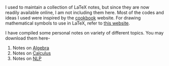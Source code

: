 I used to maintain a collection of LaTeX notes, but since they are now readily available online, I am not including them here. Most of the codes and ideas I used were inspired by the [cookbook](https://latex-cookbook.net/) website. For drawing mathematical symbols to use in LaTeX, refer to [this website](https://detexify.kirelabs.org/classify.html). 

I have compiled some personal notes on variety of different topics. You may download them here-

1. Notes on [Algebra](\assets\pdf\final_presentation.pdf)
2. Notes on [Calculus](\assets\pdf\final_presentation.pdf)
3. Notes on [NLP](\assets\pdf\final_presentation.pdf)